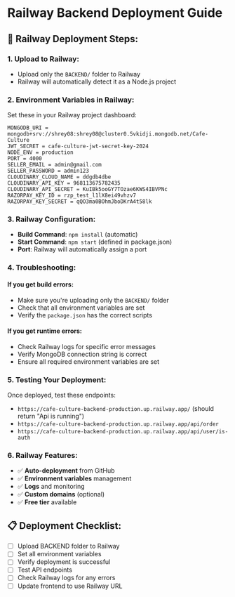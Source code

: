 # Railway Backend Deployment Guide

## 🚀 **Railway Deployment Steps:**

### **1. Upload to Railway:**
- Upload only the `BACKEND/` folder to Railway
- Railway will automatically detect it as a Node.js project

### **2. Environment Variables in Railway:**
Set these in your Railway project dashboard:

```
MONGODB_URI = mongodb+srv://shrey08:shrey08@cluster0.5vkidji.mongodb.net/Cafe-Culture
JWT_SECRET = cafe-culture-jwt-secret-key-2024
NODE_ENV = production
PORT = 4000
SELLER_EMAIL = admin@gmail.com
SELLER_PASSWORD = admin123
CLOUDINARY_CLOUD_NAME = ddgdb4dbe
CLOUDINARY_API_KEY = 968113675782435
CLOUDINARY_API_SECRET = KuIBk5ooGY7TOzae6KWS4IBVPNc
RAZORPAY_KEY_ID = rzp_test_l1lX8ei49vhzv7
RAZORPAY_KEY_SECRET = qQO3ma0BOhmJboDKrA4t58lk
```

### **3. Railway Configuration:**
- **Build Command**: `npm install` (automatic)
- **Start Command**: `npm start` (defined in package.json)
- **Port**: Railway will automatically assign a port

### **4. Troubleshooting:**

#### **If you get build errors:**
- Make sure you're uploading only the `BACKEND/` folder
- Check that all environment variables are set
- Verify the `package.json` has the correct scripts

#### **If you get runtime errors:**
- Check Railway logs for specific error messages
- Verify MongoDB connection string is correct
- Ensure all required environment variables are set

### **5. Testing Your Deployment:**
Once deployed, test these endpoints:
- `https://cafe-culture-backend-production.up.railway.app/` (should return "Api is running")
- `https://cafe-culture-backend-production.up.railway.app/api/order`
- `https://cafe-culture-backend-production.up.railway.app/api/user/is-auth`

### **6. Railway Features:**
- ✅ **Auto-deployment** from GitHub
- ✅ **Environment variables** management
- ✅ **Logs** and monitoring
- ✅ **Custom domains** (optional)
- ✅ **Free tier** available

## 📋 **Deployment Checklist:**
- [ ] Upload BACKEND folder to Railway
- [ ] Set all environment variables
- [ ] Verify deployment is successful
- [ ] Test API endpoints
- [ ] Check Railway logs for any errors
- [ ] Update frontend to use Railway URL
